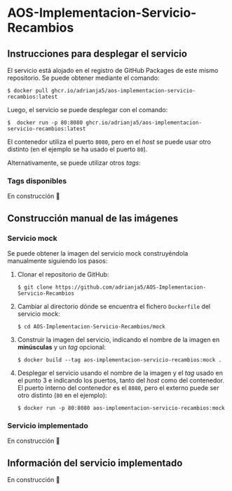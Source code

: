 # AOS-Implementacion-Servicio-Recambios

## Instrucciones para desplegar el servicio

El servicio está alojado en el registro de GitHub Packages de este mismo repositorio. Se puede obtener mediante el comando:
```console
$ docker pull ghcr.io/adrianja5/aos-implementacion-servicio-recambios:latest
```

Luego, el servicio se puede desplegar con el comando:
```console
$  docker run -p 80:8080 ghcr.io/adrianja5/aos-implementacion-servicio-recambios:latest
```
El contenedor utiliza el puerto `8080`, pero en el *host* se puede usar otro distinto (en el ejemplo se ha usado el puerto `80`).

Alternativamente, se puede utilizar otros *tags*:

### Tags disponibles

En construcción 🚧

## Construcción manual de las imágenes

### Servicio mock

Se puede obtener la imagen del servicio mock construyéndola manualmente siguiendo los pasos:

1. Clonar el repositorio de GitHub:
   ```console
   $ git clone https://github.com/adrianja5/AOS-Implementacion-Servicio-Recambios
   ```
2. Cambiar al directorio dónde se encuentra el fichero `Dockerfile` del servicio mock:
   ```console
   $ cd AOS-Implementacion-Servicio-Recambios/mock
   ```
3. Construir la imagen del servicio, indicando el nombre de la imagen en **minúsculas** y un *tag* opcional:
   ```console
   $ docker build --tag aos-implementacion-servicio-recambios:mock .
   ```
4. Desplegar el servicio usando el nombre de la imagen y el *tag* usado en el punto 3 e indicando los puertos, tanto del *host* 
   como del contenedor. El puerto interno del contenedor es el `8080`, pero el externo puede ser otro distinto (`80` en el ejemplo):
   ```console
   $ docker run -p 80:8080 aos-implementacion-servicio-recambios:mock
   ```

### Servicio implementado

En construcción 🚧

## Información del servicio implementado

En construcción 🚧
